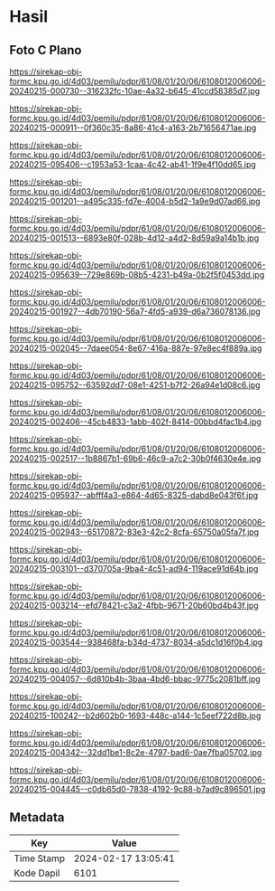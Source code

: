 # Hasil

## Foto C Plano

https://sirekap-obj-formc.kpu.go.id/4d03/pemilu/pdpr/61/08/01/20/06/6108012006006-20240215-000730--316232fc-10ae-4a32-b645-41ccd58385d7.jpg

https://sirekap-obj-formc.kpu.go.id/4d03/pemilu/pdpr/61/08/01/20/06/6108012006006-20240215-000911--0f360c35-8a86-41c4-a163-2b71656471ae.jpg

https://sirekap-obj-formc.kpu.go.id/4d03/pemilu/pdpr/61/08/01/20/06/6108012006006-20240215-095406--c1953a53-1caa-4c42-ab41-1f9e4f10dd65.jpg

https://sirekap-obj-formc.kpu.go.id/4d03/pemilu/pdpr/61/08/01/20/06/6108012006006-20240215-001201--a495c335-fd7e-4004-b5d2-1a9e9d07ad66.jpg

https://sirekap-obj-formc.kpu.go.id/4d03/pemilu/pdpr/61/08/01/20/06/6108012006006-20240215-001513--6893e80f-028b-4d12-a4d2-8d59a9a14b1b.jpg

https://sirekap-obj-formc.kpu.go.id/4d03/pemilu/pdpr/61/08/01/20/06/6108012006006-20240215-095639--729e869b-08b5-4231-b49a-0b2f5f0453dd.jpg

https://sirekap-obj-formc.kpu.go.id/4d03/pemilu/pdpr/61/08/01/20/06/6108012006006-20240215-001927--4db70190-56a7-4fd5-a939-d6a736078136.jpg

https://sirekap-obj-formc.kpu.go.id/4d03/pemilu/pdpr/61/08/01/20/06/6108012006006-20240215-002045--7daee054-8e67-416a-887e-97e8ec4f889a.jpg

https://sirekap-obj-formc.kpu.go.id/4d03/pemilu/pdpr/61/08/01/20/06/6108012006006-20240215-095752--63592dd7-08e1-4251-b7f2-26a94e1d08c6.jpg

https://sirekap-obj-formc.kpu.go.id/4d03/pemilu/pdpr/61/08/01/20/06/6108012006006-20240215-002406--45cb4833-1abb-402f-8414-00bbd4fac1b4.jpg

https://sirekap-obj-formc.kpu.go.id/4d03/pemilu/pdpr/61/08/01/20/06/6108012006006-20240215-002517--1b8867b1-69b6-46c9-a7c2-30b0f4630e4e.jpg

https://sirekap-obj-formc.kpu.go.id/4d03/pemilu/pdpr/61/08/01/20/06/6108012006006-20240215-095937--abfff4a3-e864-4d65-8325-dabd8e043f6f.jpg

https://sirekap-obj-formc.kpu.go.id/4d03/pemilu/pdpr/61/08/01/20/06/6108012006006-20240215-002943--65170872-83e3-42c2-8cfa-65750a05fa7f.jpg

https://sirekap-obj-formc.kpu.go.id/4d03/pemilu/pdpr/61/08/01/20/06/6108012006006-20240215-003101--d370705a-9ba4-4c51-ad94-119ace91d64b.jpg

https://sirekap-obj-formc.kpu.go.id/4d03/pemilu/pdpr/61/08/01/20/06/6108012006006-20240215-003214--efd78421-c3a2-4fbb-9671-20b60bd4b43f.jpg

https://sirekap-obj-formc.kpu.go.id/4d03/pemilu/pdpr/61/08/01/20/06/6108012006006-20240215-003544--938468fa-b34d-4737-8034-a5dc1d16f0b4.jpg

https://sirekap-obj-formc.kpu.go.id/4d03/pemilu/pdpr/61/08/01/20/06/6108012006006-20240215-004057--6d810b4b-3baa-4bd6-bbac-9775c2081bff.jpg

https://sirekap-obj-formc.kpu.go.id/4d03/pemilu/pdpr/61/08/01/20/06/6108012006006-20240215-100242--b2d602b0-1693-448c-a144-1c5eef722d8b.jpg

https://sirekap-obj-formc.kpu.go.id/4d03/pemilu/pdpr/61/08/01/20/06/6108012006006-20240215-004342--32dd1be1-8c2e-4797-bad6-0ae7fba05702.jpg

https://sirekap-obj-formc.kpu.go.id/4d03/pemilu/pdpr/61/08/01/20/06/6108012006006-20240215-004445--c0db65d0-7838-4192-9c88-b7ad9c896501.jpg


## Metadata

| Key        | Value               |
| ---------- | ------------------- |
| Time Stamp | 2024-02-17 13:05:41 |
| Kode Dapil | 6101                |



